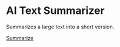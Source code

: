 # AI Text Summarizer

Summarizes a large text into a short version.

<a href="https://ai-text-summarizer-app-zm86.onrender.com/">Summarize</a>
